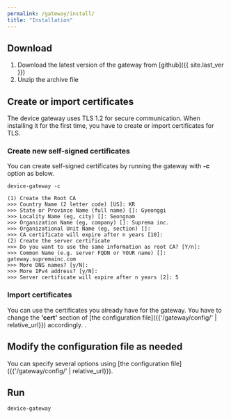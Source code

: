 ```yaml
---
permalink: /gateway/install/
title: "Installation"
---
```


## Download

1. Download the latest version of the gateway from [github]({{ site.last_ver }})
2. Unzip the archive file

## Create or import certificates

The device gateway uses TLS 1.2 for secure communication. When installing it for the first time, you have to create or import certificates for TLS. 

### Create new self-signed certificates

You can create self-signed certificates by running the gateway with __-c__ option as below.

```
device-gateway -c

(1) Create the Root CA
>>> Country Name (2 letter code) [US]: KR
>>> State or Province Name (full name) []: Gyeonggi
>>> Locality Name (eg, city) []: Seongnam
>>> Organization Name (eg, company) []: Suprema inc.
>>> Organizational Unit Name (eg, section) []:
>>> CA certificate will expire after n years [10]:
(2) Create the server certificate
>>> Do you want to use the same information as root CA? [Y/n]:
>>> Common Name (e.g. server FQDN or YOUR name) []: gateway.supremainc.com
>>> More DNS names? [y/N]:
>>> More IPv4 address? [y/N]:
>>> Server certificate will expire after n years [2]: 5
```

### Import certificates

You can use the certificates you already have for the gateway. You have to change the __'cert'__ section of [the configuration file]({{'/gateway/config/' | relative_url}}) accordingly. .

## Modify the configuration file as needed

You can specify several options using [the configuration file]({{'/gateway/config/' | relative_url}}).  

## Run

```
device-gateway
```